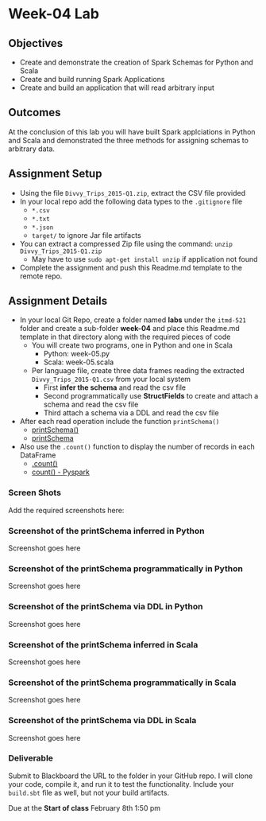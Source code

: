 # Week-04 Lab

## Objectives

* Create and demonstrate the creation of Spark Schemas for Python and Scala
* Create and build running Spark Applications
* Create and build an application that will read arbitrary input

## Outcomes

At the conclusion of this lab you will have built Spark applciations in Python and Scala and demonstrated the three methods for assigning schemas to arbitrary data.

## Assignment Setup

- Using the file `Divvy_Trips_2015-Q1.zip`, extract the CSV file provided
- In your local repo add the following data types to the `.gitignore` file
  - `*.csv`
  - `*.txt`
  - `*.json`
  - `target/` to ignore Jar file artifacts
- You can extract a compressed Zip file using the command: `unzip Divvy_Trips_2015-Q1.zip`
  - May have to use `sudo apt-get install unzip` if application not found
- Complete the assignment and push this Readme.md template to the remote repo.

## Assignment Details

- In your local Git Repo, create a folder named **labs** under the `itmd-521` folder and create a sub-folder **week-04** and place this Readme.md template in that directory along with the required pieces of code
  - You will create two programs, one in Python and one in Scala
    - Python: week-05.py
    - Scala: week-05.scala
  - Per language file, create three data frames reading the extracted `Divvy_Trips_2015-Q1.csv` from your local system
    - First **infer the schema** and read the csv file
    - Second programmatically use **StructFields** to create and attach a schema and read the csv file
    - Third attach a schema via a DDL and read the csv file
- After each read operation include the function `printSchema()`
  - [printSchema()](https://spark.apache.org/docs/latest/api/python/reference/api/pyspark.sql.DataFrame.printSchema.html "pyspark printschema web page")
  - [printSchema](https://spark.apache.org/docs/latest/api/scala/org/apache/spark/sql/Dataset.html#printSchema():Unit "scala pyspark API")
- Also use the `.count()` function to display the number of records in each DataFrame
  - [.count()](https://spark.apache.org/docs/latest/api/scala/org/apache/spark/sql/Dataset.html "webpage to Scala API")
  - [count() - Pyspark](https://spark.apache.org/docs/3.2.0/api/python/reference/api/pyspark.sql.DataFrame.count.html "Pyspark webpage for API")  

### Screen Shots

Add the required screenshots here:

### Screenshot of the printSchema inferred in Python

Screenshot goes here

### Screenshot of the printSchema programmatically in Python

Screenshot goes here

### Screenshot of the printSchema via DDL in Python

Screenshot goes here

### Screenshot of the printSchema inferred in Scala

Screenshot goes here

### Screenshot of the printSchema programmatically in Scala

Screenshot goes here

### Screenshot of the printSchema via DDL in Scala

Screenshot goes here

### Deliverable

Submit to Blackboard the URL to the folder in your GitHub repo.  I will clone your code, compile it, and run it to test the functionality. Include your `build.sbt` file as well, but not your build artifacts. 

Due at the **Start of class** February 8th 1:50 pm
